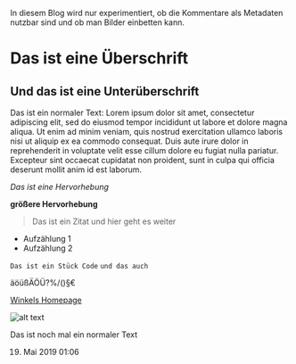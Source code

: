 [//]: # (Name: Raspberry - Erster Blog)
[//]: # (Description: Raspberry - Erster Blog: Another technical test about the usage of MD syntax in embedded Angular app - see PoC blogging)
[//]: # (Creator: Detlef Winkelvoss)
[//]: # (Date: 26.04.2020)
[//]: # (Update: 27.04.2020)
[//]: # (Tag: IoT)
[//]: # (Tag: Raspberry)
[//]: # (Tag: Erster)

In diesem Blog wird nur experimentiert, ob die Kommentare als Metadaten nutzbar sind und ob man Bilder einbetten kann.

<!---
Das ist ein Kommentar
-->

# Das ist eine Überschrift

## Und das ist eine Unterüberschrift

Das ist ein normaler Text:
Lorem ipsum dolor sit amet, consectetur adipiscing elit, sed do eiusmod tempor incididunt ut labore et dolore magna aliqua. Ut enim ad minim veniam, quis nostrud exercitation ullamco laboris nisi ut aliquip ex ea commodo consequat. Duis aute irure dolor in reprehenderit in voluptate velit esse cillum dolore eu fugiat nulla pariatur. Excepteur sint occaecat cupidatat non proident, sunt in culpa qui officia deserunt mollit anim id est laborum.

*Das ist eine Hervorhebung*


**größere Hervorhebung**


> Das ist ein Zitat
> und hier geht es weiter

* Aufzählung 1
* Aufzählung 2

`Das ist ein Stück Code`
`und das auch`


äöüßÄÖÜ?%/()§€

[Winkels Homepage](http://www.egladil.de "Winkels Homepage")

![alt text](assets/Development/003_Raspberry/001_erster%20Raspi%20Blog/testbild.PNG "Testbild")


Das ist noch mal ein normaler Text

19. Mai 2019 01:06



